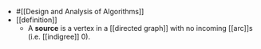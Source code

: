 - #[[Design and Analysis of Algorithms]]
- [[definition]]
	- A **source** is a vertex in a [[directed graph]]  with no incoming [[arc]]s (i.e. [[indigree]] 0).